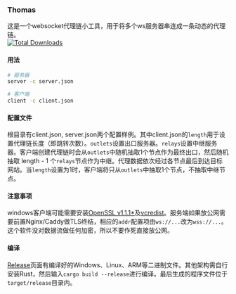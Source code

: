 ### Thomas  
这是一个websocket代理链小工具，用于将多个ws服务器串连成一条动态的代理链。    
[![Total Downloads][1]][2]  

[1]: https://img.shields.io/github/downloads/vrnobody/thomas/total.svg "Total Downloads Badge"
[2]: https://somsubhra.github.io/github-release-stats/?username=vrnobody&repository=thomas&per_page=30 "Download Details"

#### 用法
```bash
# 服务器
server -c server.json

# 客户端
client -c client.json
```

#### 配置文件
根目录有client.json, server.json两个配置样例。其中client.json的`length`用于设置代理链长度（即跳转次数）。`outlets`设置出口服务器。`relays`设置中继服务器。客户端创建代理链时会从`outlets`中随机抽取1个节点作为最终出口，然后随机抽取 length - 1 个`relays`节点作为中继。代理数据依次经过各节点最后到达目标网站。当`length`设置为1时，客户端将只从`outlets`中抽取1个节点，不抽取中继节点。  


#### 注意事项
windows客户端可能需要安装[OpenSSL v1.1.1*](https://slproweb.com/products/Win32OpenSSL.html)及[vcredist](https://support.microsoft.com/en-us/help/2977003/the-latest-supported-visual-c-downloads)。服务端如果放公网需要前置Nginx/Caddy做TLS终结，相应的`addr`配置项由`ws://...`改为`wss://...`。这个软件没对数据流做任何加密，所以不要作死直接放公网。  

#### 编译
[Release](https://github.com/vrnobody/thomas/releases/latest)页面有编译好的Windows、Linux、ARM等二进制文件。其他架构需自行安装Rust，然后输入`cargo build --release`进行编译。最后生成的程序文件位于`target/release`目录内。  
